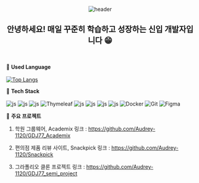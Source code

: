 <div align="center">
  
  ![header](https://capsule-render.vercel.app/api?type=transparent&text=Hello!)

  ## 안녕하세요! 매일 꾸준히 학습하고 성장하는 신입 개발자입니다 😁
  <br>
  
</div>

  🌊 **Used Language**
  <br>
  <br>
  [![Top Langs](https://github-readme-stats.vercel.app/api/top-langs/?username=Audrey-1120&layout=compact)](https://github.com/Audrey-1120/github-readme-stats)
  

  🌊 **Tech Stack**
  <br>
  <br>
  ![js](https://img.shields.io/badge/Java-ED8B00?style=for-the-badge&logo=openjdk&logoColor=white)
  ![js](https://img.shields.io/badge/Spring-6DB33F?style=for-the-badge&logo=spring&logoColor=white)
  ![js](https://img.shields.io/badge/jQuery-0769AD?style=for-the-badge&logo=jquery&logoColor=white)
  ![Thymeleaf](https://img.shields.io/badge/Thymeleaf-%23005C0F.svg?style=for-the-badge&logo=Thymeleaf&logoColor=white)
  ![js](https://img.shields.io/badge/HTML5-E34F26?style=for-the-badge&logo=html5&logoColor=white)
  ![js](https://img.shields.io/badge/CSS3-1572B6?style=for-the-badge&logo=css3&logoColor=white)
  ![js](https://img.shields.io/badge/JavaScript-F7DF1E?style=for-the-badge&logo=JavaScript&logoColor=white)
  ![js](https://img.shields.io/badge/Oracle-F80000?style=for-the-badge&logo=Oracle&logoColor=white)
  ![Docker](https://img.shields.io/badge/docker-%230db7ed.svg?style=for-the-badge&logo=docker&logoColor=white)
  ![Git](https://img.shields.io/badge/git-%23F05033.svg?style=for-the-badge&logo=git&logoColor=white)
  ![Figma](https://img.shields.io/badge/figma-%23F24E1E.svg?style=for-the-badge&logo=figma&logoColor=white)


  🌊 **주요 프로젝트**
  <br>
  1. 학원 그룹웨어, Academix
  링크 : https://github.com/Audrey-1120/GDJ77_Academix

  2. 편의점 제품 리뷰 사이트, Snackpick
  링크 : https://github.com/Audrey-1120/Snackpick
  
  4. 그라폴리오 클론 프로젝트
  링크 : https://github.com/Audrey-1120/GDJ77_semi_project


  


<!--
**Audrey-1120/Audrey-1120** is a ✨ _special_ ✨ repository because its `README.md` (this file) appears on your GitHub profile.

Here are some ideas to get you started:

- 🔭 I’m currently working on ...
- 🌱 I’m currently learning ...
- 👯 I’m looking to collaborate on ...
- 🤔 I’m looking for help with ...
- 💬 Ask me about ...
- 📫 How to reach me: ...
- 😄 Pronouns: ...
- ⚡ Fun fact: ...
-->
